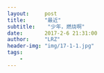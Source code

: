 ```yaml
---
layout:     post
title:      "最近"
subtitle:    "少年，燃烧啊"
date:       2017-2-6 21:31:00
author:     "LRZ"
header-img: "img/17-1-1.jpg"
tags:
    -
---
```


